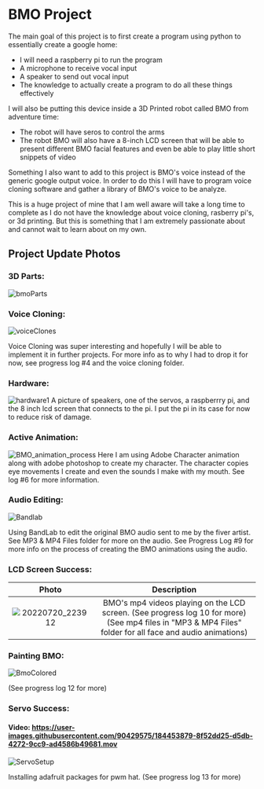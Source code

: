 # BMO Project
The main goal of this project is to first create a program using python to essentially create a google home:
- I will need a raspberry pi to run the program
- A microphone to receive vocal input
- A speaker to send out vocal input
- The knowledge to actually create a program to do all these things effectively

I will also be putting this device inside a 3D Printed robot called BMO from adventure time:
- The robot will have seros to control the arms
- The robot BMO will also have a 8-inch LCD screen that will be able to present different BMO facial features and even be able to play little short snippets of video

Something I also want to add to this project is BMO's voice instead of the generic google output voice. In order to do this I will have to program voice cloning software and gather a library of BMO's voice to be analyze.

This is a huge project of mine that I am well aware will take a long time to complete as I do not have the knowledge about voice cloning, rasberry pi's, or 3d printing.  But this is something that I am extremely passionate about and cannot wait to learn about on my own.

## Project Update Photos ##

### 3D Parts: ###

![bmoParts](https://user-images.githubusercontent.com/90429575/178156009-56a71e19-22a1-451b-bfd6-90b864538390.jpg)

### Voice Cloning: ###

![voiceClones](https://user-images.githubusercontent.com/90429575/178159233-28c44760-1499-4ae7-9382-4c893aa86cca.jpg)

Voice Cloning was super interesting and hopefully I will be able to implement it in further projects.  For more info as to why I had to drop it for now, see progress log #4 and the voice cloning folder.

### Hardware: ###
![hardware1](https://user-images.githubusercontent.com/90429575/178997726-8ee9fed6-fdaf-4b4c-8bc3-2d47864592c9.jpg)
A picture of speakers, one of the servos, a raspberrry pi, and the 8 inch lcd screen that connects to the pi.  I put the pi in its case for now to reduce risk of damage.

### Active Animation: ###
![BMO_animation_process](https://user-images.githubusercontent.com/90429575/179384940-0c90b462-60b4-4351-a3fc-e406c39fa130.png)
Here I am using Adobe Character animation along with adobe photoshop to create my character.  The character copies eye movements I create and even the sounds I make
with my mouth.  See log #6 for more information.

### Audio Editing: ###
![Bandlab](https://user-images.githubusercontent.com/90429575/180095302-20e87bac-f883-43bd-a9dc-43721a5884c9.png)

Using BandLab to edit the original BMO audio sent to me by the fiver artist.  See MP3 & MP4 Files folder for more on the audio.  See Progress Log #9 for more info on the process of creating the BMO animations using the audio.


### LCD Screen Success: ### 
Photo  | Description
| :---: | :---:
![20220720_223912](https://user-images.githubusercontent.com/90429575/180118750-d78b3a3b-c2bc-407e-ae01-88d4ba0cd31e.jpg)  | BMO's mp4 videos playing on the LCD screen. (See progress log 10 for more) (See mp4 files in "MP3 & MP4 Files" folder for all face and audio animations)

### Painting BMO: ###
![BmoColored](https://user-images.githubusercontent.com/90429575/182505025-362b0fb7-4f44-42fe-ae6f-9883c1a7a107.jpg)

(See progress log 12 for more)

### Servo Success: ###
#### Video: https://user-images.githubusercontent.com/90429575/184453879-8f52dd25-d5db-4272-9cc9-ad4586b49681.mov ####
![ServoSetup](https://user-images.githubusercontent.com/90429575/184454332-d221a618-b65c-4009-bd2c-7caaa0f38a4a.jpg)

Installing adafruit packages for pwm hat.
(See progress log 13 for more)

